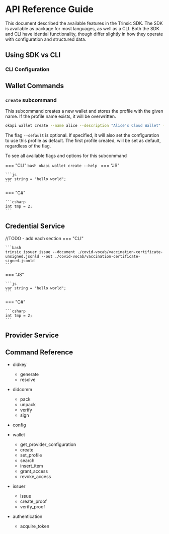 # API Reference Guide

This document described the available features in the Trinsic SDK. The SDK is available as package for most languages, as well as a CLI. Both the SDK and CLI have idential functionality, though differ slightly in how they operate with configuration and structured data.

## Using SDK vs CLI

### CLI Configuration

## Wallet Commands

### `create` subcommand

This subcommand creates a new wallet and stores the profile with the given name. If the profile name exists, it will be overwritten.

```bash
okapi wallet create --name alice --description "Alice's Cloud Wallet" --default
```

The flag `--default` is optional. If specified, it will also set the configuration to use this profile as default. The first profile created, will be set as default, regardless of the flag.

To see all available flags and options for this subcommand

=== "CLI"
    ```bash
    okapi wallet create --help
    ```
=== "JS"

    ```js
    var string = "hello world";
    ```

=== "C#"

    ```csharp
    int tmp = 2;
    ```

## Credential Service
//TODO - add each section
=== "CLI"

    ```bash
    trinsic issuer issue --document ./covid-vocab/vaccination-certificate-unsigned.jsonld --out ./covid-vocab/vaccination-certificate-signed.jsonld
    ```
=== "JS"

    ```js
    var string = "hello world";
    ```

=== "C#"

    ```csharp
    int tmp = 2;
    ```

## Provider Service


## Command Reference
- didkey
  - generate
  - resolve

- didcomm
  - pack
  - unpack
  - verify
  - sign

- config

- wallet
  - get_provider_configuration
  - create
  - set_profile
  - search
  - insert_item
  - grant_access
  - revoke_access

- issuer
  - issue
  - create_proof
  - verify_proof

- authentication
  - acquire_token
